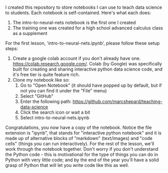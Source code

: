 I created this repository to store notebooks I can use to teach data science to students. Each notebook is self-contained. Here's what each does:
1) The intro-to-neural-nets notebook is the first one I created
2) The training one was created for a high school advanced calculus class as a supplement

For the first lesson, 'intro-to-neural-nets.ipynb', please follow these setup steps:
1. Create a google colab account if you don't already have one. https://colab.research.google.com/. Colab (by Google) was specifically built for creating and sharing interactive python data science code, and it's free tier is quite feature rich.
2. Clone my notebook like so:
    1. Go to "Open Notebook" (it should have popped up by default, but if not you can find it under the "File" menu)
    2. Select "GitHub"
    3. Enter the following path: https://github.com/marcshepard/teaching-data-science
    5. Click the search icon or wait a bit
    6. Select intro-to-neural-nets.ipynb


Congratulations, you now have a copy of the notebook. Notice the file extension is "ipynb", that stands for "interactive python notebook" and it is made up of alternative blocks of "markdown" (text/images) and "code cells" (things you can run interactively). For the rest of the lesson, we'll work through the notebook together. Don't worry if you don't understand the Python code - this is motivational for the type of things you can do in Python with very little code; and by the end of the year you'll have a solid grasp of Python that will let you write code like this as well.
